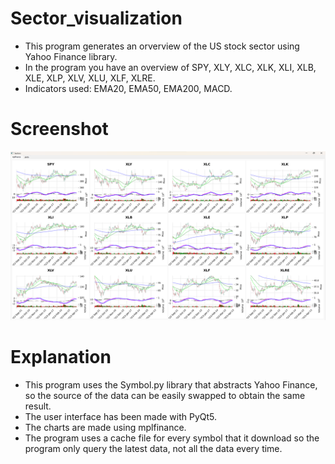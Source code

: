 # Sector_visualization
- This program generates an orverview of the US stock sector using Yahoo Finance library.
- In the program you have an overview of SPY, XLY, XLC, XLK, XLI, XLB, XLE, XLP, XLV, XLU, XLF, XLRE.
- Indicators used: EMA20, EMA50, EMA200, MACD.

# Screenshot
![Screenshot](Screenshot.png)

# Explanation
- This program uses the Symbol.py library that abstracts Yahoo Finance, so the source of the data can be easily swapped to obtain the same result.
- The user interface has been made with PyQt5.
- The charts are made using mplfinance.
- The program uses a cache file for every symbol that it download so the program only query the latest data, not all the data every time.